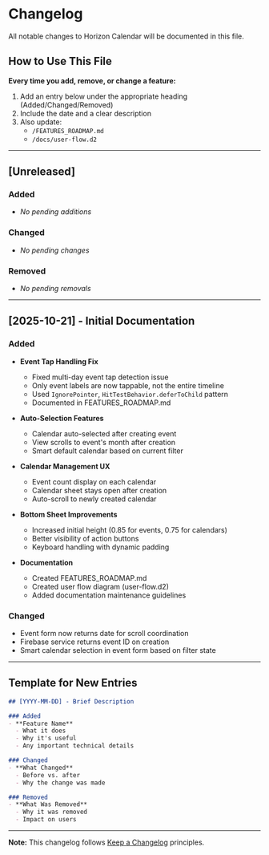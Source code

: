 # Changelog

All notable changes to Horizon Calendar will be documented in this file.

## How to Use This File

**Every time you add, remove, or change a feature:**

1. Add an entry below under the appropriate heading (Added/Changed/Removed)
2. Include the date and a clear description
3. Also update:
   - `/FEATURES_ROADMAP.md`
   - `/docs/user-flow.d2`

---

## [Unreleased]

### Added
- *No pending additions*

### Changed
- *No pending changes*

### Removed
- *No pending removals*

---

## [2025-10-21] - Initial Documentation

### Added
- **Event Tap Handling Fix**
  - Fixed multi-day event tap detection issue
  - Only event labels are now tappable, not the entire timeline
  - Used `IgnorePointer`, `HitTestBehavior.deferToChild` pattern
  - Documented in FEATURES_ROADMAP.md

- **Auto-Selection Features**
  - Calendar auto-selected after creating event
  - View scrolls to event's month after creation
  - Smart default calendar based on current filter

- **Calendar Management UX**
  - Event count display on each calendar
  - Calendar sheet stays open after creation
  - Auto-scroll to newly created calendar

- **Bottom Sheet Improvements**
  - Increased initial height (0.85 for events, 0.75 for calendars)
  - Better visibility of action buttons
  - Keyboard handling with dynamic padding

- **Documentation**
  - Created FEATURES_ROADMAP.md
  - Created user flow diagram (user-flow.d2)
  - Added documentation maintenance guidelines

### Changed
- Event form now returns date for scroll coordination
- Firebase service returns event ID on creation
- Smart calendar selection in event form based on filter state

---

## Template for New Entries

```markdown
## [YYYY-MM-DD] - Brief Description

### Added
- **Feature Name**
  - What it does
  - Why it's useful
  - Any important technical details

### Changed
- **What Changed**
  - Before vs. after
  - Why the change was made

### Removed
- **What Was Removed**
  - Why it was removed
  - Impact on users
```

---

**Note:** This changelog follows [Keep a Changelog](https://keepachangelog.com/) principles.
